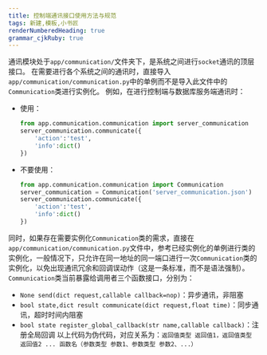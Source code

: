 ```yaml
---
title: 控制端通讯接口使用方法与规范
tags: 新建,模板,小书匠
renderNumberedHeading: true
grammar_cjkRuby: true
---
```



通讯模块处于`app/communication/`文件夹下，是系统之间进行`socket`通讯的顶层接口。
在需要进行各个系统之间的通讯时，直接导入`app/communication/communication.py`中的单例而不是导入此文件中的`Communication`类进行实例化。
例如，在进行控制端与数据库服务端通讯时：
- 使用：
	``` python
	from app.communication.communication import server_communication
	server_communication.communicate({
		'action':'test',
		'info':dict()
	})
	```
- 不要使用：
	``` python
	from app.communication.communication import Communication
	server_communication = Communication('server_communication.json')
	server_communication.communicate({
		'action':'test',
		'info':dict()
	})
	```
同时，如果存在需要实例化`Communication`类的需求，直接在`app/communication/communication.py`文件中，参考已经实例化的单例进行类的实例化，一般情况下，只允许在同一地址的同一端口进行一次`Communication`类的实例化，以免出现通讯冗余和回调误动作（这是一条标准，而不是语法强制）。
`Communication`类当前暴露给调用者三个函数接口，分别为：
- `None send(dict request,callable callback=nop)`：异步通讯，非阻塞
- `bool state,dict result communicate(dict request,float time)`：同步通讯，超时时间内阻塞
- `bool state register_global_callback(str name,callable callback)`：注册全局回调
以上代码为伪代码，对应关系为：`返回值类型 返回值1，返回值类型 返回值2 ... 函数名（参数类型 参数1、参数类型 参数2、...）`